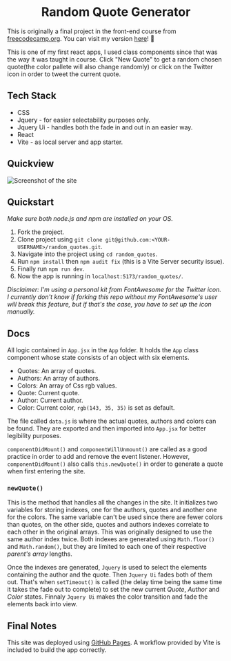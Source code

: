 # <div align="center">Random Quote Generator</div>

This is originally a final project in the front-end course from [freecodecamp.org](https://www.freecodecamp.org/learn/front-end-development-libraries/front-end-development-libraries-projects/build-a-random-quote-machine). You can visit my version [here](https://marcosnapolitano.github.io/random_quotes/)! :rocket:

This is one of my first react apps, I used class components since that was the way it was taught in course.
Click "New Quote" to get a random chosen quote(the color pallete will also change randomly) or click on the Twitter icon in order to tweet the current quote.
## Tech Stack

* CSS
* Jquery - for easier selectability purposes only.
* Jquery Ui - handles both the fade in and out in an easier way.
* React
* Vite - as local server and app starter.

## Quickview

![Screenshot of the site](https://marcosnapolitano.github.io/Assets/thumbnail1.jpg)

## Quickstart

*Make sure both node.js and npm are installed on your OS.*

1. Fork the project.
2. Clone project using `git clone git@github.com:<YOUR-USERNAME>/random_quotes.git`.
3. Navigate into the project using `cd random_quotes`.
4. Run `npm install` then `npm audit fix` (this is a Vite Server security issue).
6. Finally run `npm run dev`.
7. Now the app is running in `localhost:5173/random_quotes/`.


*Disclaimer: I'm using a personal kit from FontAwesome for the Twitter icon. I currently don't know if forking this repo without my FontAwesome's user will break this feature, but if that's the case, you have to set up the icon manually.*

## Docs

All logic contained in `App.jsx` in the `App` folder. It holds the `App` class component whose state consists of an object with six elements.

* Quotes: An array of quotes.
* Authors: An array of authors.
* Colors: An array of Css rgb values.
* Quote: Current quote.
* Author: Current author.
* Color: Current color, `rgb(143, 35, 35)` is set as default.

The file called `data.js` is where the actual quotes, authors and colors can be found. They are exported and then imported into `App.jsx` for better legibility purposes.

`componentDidMount()` and `componentWillUnmount()` are called as a good practice in order to add and remove the event listener. However, `componentDidMount()` also calls `this.newQuote()` in order to generate a quote when first entering the site.

### `newQuote()`
This is the method that handles all the changes in the site. It initializes two variables for storing indexes, one for the authors, quotes and another one for the colors. The same variable can't be used since there are fewer colors than quotes, on the other side, quotes and authors indexes correlate to each other in the original arrays. This was originally designed to use the same author index twice. Both indexes are generated using `Math.floor()` and `Math.random()`, but they are limited to each one of their respective *parent's array* lengths.


Once the indexes are generated, `Jquery` is used to select the elements containing the author and the quote. Then `Jquery Ui` fades both of them out. That's when `setTimeout()` is called (the delay time being the same time it takes the fade out to complete) to set the new current *Quote*, *Author* and *Color* states. Finnaly `Jquery Ui` makes the color transition and fade the elements back into view.

## Final Notes

This site was deployed using [GitHub Pages](https://pages.github.com/). A workflow provided by Vite is included to build the app correctly.




